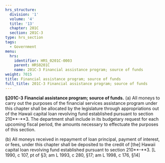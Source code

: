 ```yaml
---
hrs_structure:
  division: '1'
  volume: '4'
  title: '13'
  chapter: 201C
  section: 201C-3
type: hrs_section
tags:
  - Government
menu:
  hrs:
    identifier: HRS_0201C-0003
    parent: HRS0201C
    name: 201C-3 Financial assistance program; source of funds
weight: 7015
title: Financial assistance program; source of funds
full_title: 201C-3 Financial assistance program; source of funds
---
```

**§201C-3** **Financial assistance program; source of funds.** (a) All moneys to carry out the purposes of the financial services assistance program under this chapter shall be allocated by the legislature through appropriations out of the Hawaii capital loan revolving fund established pursuant to section 210**-**3\. The department shall include in its budgetary request for each upcoming fiscal period, the amounts necessary to effectuate the purposes of this section.

(b) All moneys received in repayment of loan principal, payment of interest, or fees, under this chapter shall be deposited to the credit of [the] Hawaii capital loan revolving fund established pursuant to section 210**-**3\. [L 1990, c 107, pt of §3; am L 1993, c 280, §17; am L 1998, c 176, §14]